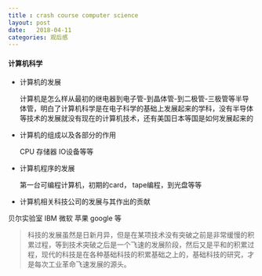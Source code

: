 ```yaml
---
title : crash course computer science
layout: post
date:   2018-04-11 
categories: 观后感
---
```


#### 计算机科学


* 计算机的发展

  计算机是怎么样从最初的继电器到电子管-到晶体管-到二极管-三极管等半导体管，明白了计算机科学是在电子科学的基础上发展起来的学科，没有半导体等技术的发展就没有现在的计算机技术，还有美国日本等国是如何发展起来的
  
  
* 计算机的组成以及各部分的作用

  CPU  存储器  IO设备等等
  
  
  
* 计算机程序的发展

  第一台可编程计算机，初期的card， tape编程，到光盘等等
  
* 计算机相关科技公司的发展与其作出的贡献

贝尔实验室  IBM 微软 苹果 google 等



> 科技的发展虽然是日新月异，但是在某项技术没有突破之前是非常缓慢的积累过程，等到技术突破之后是一个飞速的发展阶段，然后又是平和的积累过程，现代的科技是在各种基础科技的积累基础之上的，基础科技的研究，才是每次工业革命飞速发展的源头。



